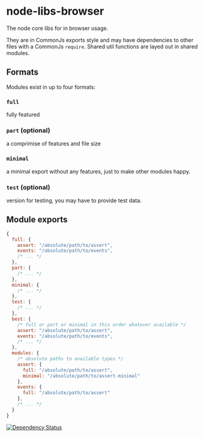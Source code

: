 # node-libs-browser

The node core libs for in browser usage.

They are in CommonJs exports style and may have dependencies to other files with a CommonJs `require`. Shared util functions are layed out in shared modules.

## Formats

Modules exist in up to four formats:

### `full`

fully featured

### `part` (optional)

a comprimise of features and file size

### `minimal`

a minimal export without any features, just to make other modules happy.

### `test` (optional)

version for testing, you may have to provide test data.

## Module exports

``` javascript
{
  full: {
    assert: "/absolute/path/to/assert",
	events: "/absolute/path/to/events",
	/* ... */
  },
  part: {
    /* ... */
  },
  minimal: {
    /* ... */
  },
  test: {
    /* ... */
  },
  best: {
    /* full or part or minimal in this order whatever available */
    assert: "/absolute/path/to/assert",
	events: "/absolute/path/to/events",
	/* ... */
  },
  modules: {
    /* absolute paths to available types */
    assert: {
	  full: "/absolute/path/to/assert",
	  minimal: "/absolute/path/to/assert-minimal"
	},
    events: {
	  full: "/absolute/path/to/assert"
	},
	/* ... */
  }
}
```

[![Dependency Status](http://david-dm.org/webpack/node-libs-browser.png)](http://david-dm.org/webpack/node-libs-browser)
